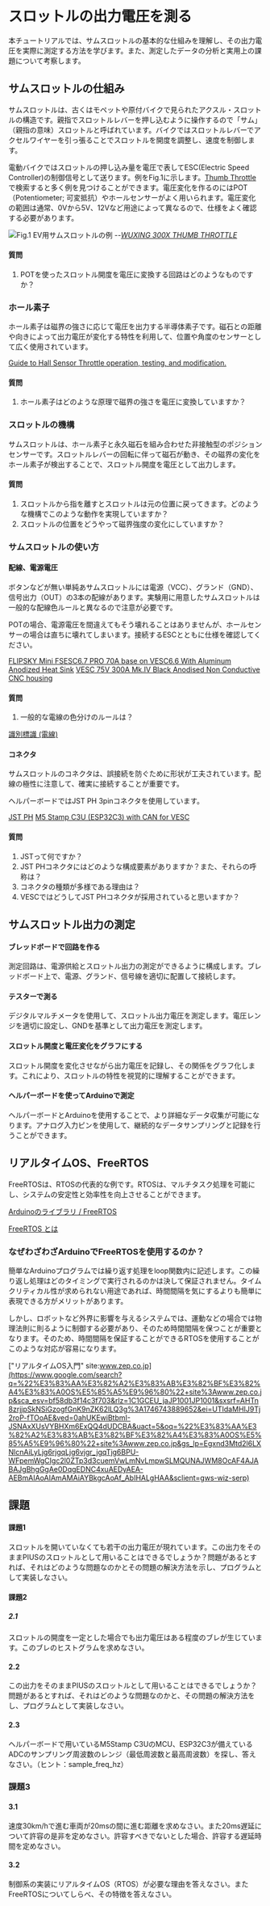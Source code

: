 # スロットルの出力電圧を測る
本チュートリアルでは、サムスロットルの基本的な仕組みを理解し、その出力電圧を実際に測定する方法を学びます。また、測定したデータの分析と実用上の課題について考察します。

## サムスロットルの仕組み

サムスロットルは、古くはモペットや原付バイクで見られたアクスル・スロットルの構造です。親指でスロットルレバーを押し込むように操作するので「サム」（親指の意味）スロットルと呼ばれています。バイクではスロットルレバーでアクセルワイヤーを引っ張ることでスロットルを開度を調整し、速度を制御します。

電動バイクではスロットルの押し込み量を電圧で表してESC(Electric Speed Controller)の制御信号として送ります。例をFig.1に示します。[Thumb Throttle](https://www.google.com/search?q=thumb+throttle&sca_esv=bf58db3f14c3f703&rlz=1C1GCEU_jaJP1001JP1001&udm=2&biw=1494&bih=668&sxsrf=AHTn8zr9W1SdJEWDl3p6c-ftJU1HeQTRDA%3A1746741519783&ei=DykdaKfML6nk2roPpsjnuQI&ved=0ahUKEwjnj7Se75SNAxUpslYBHSbkOScQ4dUDCBE&uact=5&oq=thumb+throttle&gs_lp=EgNpbWciDnRodW1iIHRocm90dGxlMgcQABiABBgTMgcQABiABBgTMgcQABiABBgTMgcQABiABBgTMgcQABiABBgTMgcQABiABBgTMgcQABiABBgTMgcQABiABBgTMgcQABiABBgTMgcQABiABBgTMgcQABiABBgTMgcQABiABBgTMgcQABiABBgTMgcQABiABBgTMgcQABiABBgTSNQUUABYtBNwAHgAkAEAmAFhoAGrCaoBAjE0uAEDyAEA-AEBmAIOoALzCcICDRAAGIAEGLEDGIMBGATCAhAQABiABBixAxiDARgEGIoFwgILEAAYgAQYsQMYgwHCAg4QABiABBixAxiDARiKBcICCBAAGIAEGLEDwgIFEAAYgATCAgcQABiABBgEwgIEEAAYHpgDAJIHBDEzLjGgB6wqsgcEMTMuMbgH8wk&sclient=img) で検索すると多く例を見つけることができます。電圧変化を作るのにはPOT（Potentiometer; 可変抵抗）やホールセンサーがよく用いられます。電圧変化の範囲は通常、0Vから5V、12Vなど用途によって異なるので、仕様をよく確認する必要があります。

![Fig.1 EV用サムスロットルの例](https://trampaboards.com/resources/images/products/35551.jpg)
--<cite>[WUXING 300X THUMB THROTTLE](https://trampaboards.com/resources/images/products/35551.jpg)

#### 質問
1. POTを使ったスロットル開度を電圧に変換する回路はどのようなものですか？

### ホール素子
ホール素子は磁界の強さに応じて電圧を出力する半導体素子です。磁石との距離や向きによって出力電圧が変化する特性を利用して、位置や角度のセンサーとして広く使用されています。

[Guide to Hall Sensor Throttle operation, testing, and modification.](https://electricbike.com/forum/forum/kits/golden-motor-magic-pie/70584-guide-to-hall-sensor-throttle-operation-testing-and-modification)

#### 質問
1. ホール素子はどのような原理で磁界の強さを電圧に変換していますか？

### スロットルの機構
サムスロットルは、ホール素子と永久磁石を組み合わせた非接触型のポジションセンサーです。スロットルレバーの回転に伴って磁石が動き、その磁界の変化をホール素子が検出することで、スロットル開度を電圧として出力します。

#### 質問
1. スロットルから指を離すとスロットルは元の位置に戻ってきます。どのような機構でこのような動作を実現していますか？
1. スロットルの位置をどうやって磁界強度の変化にしていますか？

### サムスロットルの使い方

#### 配線、電源電圧
ボタンなどが無い単純あサムスロットルには電源（VCC）、グランド（GND）、信号出力（OUT）の3本の配線があります。実験用に用意したサムスロットルは一般的な配線色ルールと異なるので注意が必要です。

POTの場合、電源電圧を間違えてもそう壊れることはありませんが、ホールセンサーの場合は直ちに壊れてしまいます。接続するESCとともに仕様を確認してください。

[FLIPSKY Mini FSESC6.7 PRO 70A base on VESC6.6 With Aluminum Anodized Heat Sink](https://flipsky.net/collections/v6-series/products/mini-fsesc6-7-pro-70a)
[VESC 75V 300A Mk.IV Black Anodised Non Conductive CNC housing](https://trampaboards.com/vesc-75v-300a-mkiv-black-anodised-non-conductive-cnc-housing--300-each-p-36236.html)


#### 質問
1. 一般的な電線の色分けのルールは？

[識別標識 (電線)](https://ja.wikipedia.org/wiki/%E8%AD%98%E5%88%A5%E6%A8%99%E8%AD%98_(%E9%9B%BB%E7%B7%9A))

#### コネクタ
サムスロットルのコネクタは、誤接続を防ぐために形状が工夫されています。配線の極性に注意して、確実に接続することが重要です。

ヘルパーボードではJST PH 3pinコネクタを使用しています。

[JST PH](https://www.jst-mfg.com/product/index.php?series=199)
[M5 Stamp C3U (ESP32C3) with CAN for VESC](https://oshwlab.com/shima1/esp32c3-can-for-vesc)

#### 質問
1. JSTって何ですか？
1. JST PHコネクタにはどのような構成要素がありますか？また、それらの呼称は？
1. コネクタの種類が多様である理由は？
1. VESCではどうしてJST PHコネクタが採用されていると思いますか？

## サムスロットル出力の測定

#### ブレッドボードで回路を作る
測定回路は、電源供給とスロットル出力の測定ができるように構成します。ブレッドボード上で、電源、グランド、信号線を適切に配置して接続します。

#### テスターで測る
デジタルマルチメータを使用して、スロットル出力電圧を測定します。電圧レンジを適切に設定し、GNDを基準として出力電圧を測定します。

#### スロットル開度と電圧変化をグラフにする
スロットル開度を変化させながら出力電圧を記録し、その関係をグラフ化します。これにより、スロットルの特性を視覚的に理解することができます。

#### ヘルパーボードを使ってArduinoで測定
ヘルパーボードとArduinoを使用することで、より詳細なデータ収集が可能になります。アナログ入力ピンを使用して、継続的なデータサンプリングと記録を行うことができます。

## リアルタイムOS、FreeRTOS

FreeRTOSは、RTOSの代表的な例です。RTOSは、マルチタスク処理を可能にし、システムの安定性と効率性を向上させることができます。

[Arduinoのライブラリ / FreeRTOS](
https://docs.arduino.cc/libraries/freertos/)

[FreeRTOS とは](https://docs.aws.amazon.com/ja_jp/freertos/latest/userguide/what-is-freertos.html)

### なぜわざわざArduinoでFreeRTOSを使用するのか？

簡単なArduinoプログラムでは繰り返す処理をloop関数内に記述します。この繰り返し処理はどのタイミングで実行されるのかは決して保証されません。タイムクリティカル性が求められない用途であれば、時間間隔を気にするよりも簡単に表現できる方がメリットがあります。

しかし、ロボットなど外界に影響を与えるシステムでは、運動などの場合では物理法則に則るように制御する必要があり、そのため時間間隔を保つことが重要となります。そのため、時間間隔を保証することができるRTOSを使用することがこのような対応が容易になります。

["リアルタイムOS入門" site:www.zep.co.jp](https://www.google.com/search?q=%22%E3%83%AA%E3%82%A2%E3%83%AB%E3%82%BF%E3%82%A4%E3%83%A0OS%E5%85%A5%E9%96%80%22+site%3Awww.zep.co.jp&sca_esv=bf58db3f14c3f703&rlz=1C1GCEU_jaJP1001JP1001&sxsrf=AHTn8zrjjpSkNSiGzogfGnK9nZK62lLQ3g%3A1746743889652&ei=UTIdaMHIJ9Tj2roP-fTOoAE&ved=0ahUKEwiBtbmI-JSNAxXUsVYBHXm6ExQQ4dUDCBA&uact=5&oq=%22%E3%83%AA%E3%82%A2%E3%83%AB%E3%82%BF%E3%82%A4%E3%83%A0OS%E5%85%A5%E9%96%80%22+site%3Awww.zep.co.jp&gs_lp=Egxnd3Mtd2l6LXNlcnAiLyLjg6rjgqLjg6vjgr_jgqTjg6BPU-WFpemWgCIgc2l0ZTp3d3cuemVwLmNvLmpwSLMQUNAJWM8OcAF4AJABAJgBhgGgAe0DqgEDNC4xuAEDyAEA-AEBmAIAoAIAmAMAiAYBkgcAoAf_AbIHALgHAA&sclient=gws-wiz-serp)

## 課題

#### 課題1 

スロットルを開いていなくても若干の出力電圧が現れています。この出力をそのままPIUSのスロットルとして用いることはできるでしょうか？問題があるとすれば、それはどのような問題なのかとその問題の解決方法を示し、プログラムとして実装しなさい。

#### 課題2

##### 2.1

スロットルの開度を一定とした場合でも出力電圧はある程度のブレが生じています。このブレのヒストグラムを求めなさい。

#### 2.2

この出力をそのままPIUSのスロットルとして用いることはできるでしょうか？問題があるとすれば、それはどのような問題なのかと、その問題の解決方法をし、プログラムとして実装しなさい。

#### 2.3

ヘルパーボードで用いているM5Stamp C3UのMCU、ESP32C3が備えているADCのサンプリング周波数のレンジ（最低周波数と最高周波数）を探し、答えなさい。（ヒント：sample_freq_hz）

### 課題3

#### 3.1

速度30km/hで進む車両が20msの間に進む距離を求めなさい。また20ms遅延について許容の是非を定めなさい。許容すべきでないとした場合、許容する遅延時間を定めなさい。

#### 3.2

制御系の実装にリアルタイムOS（RTOS）が必要な理由を答えなさい。またFreeRTOSについてしらべ、その特徴を答えなさい。
